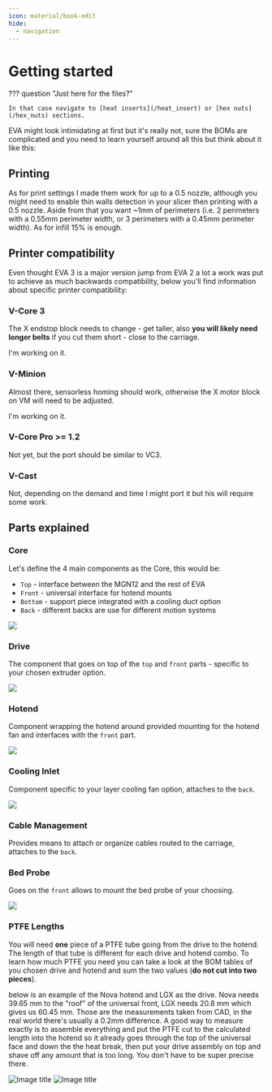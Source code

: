 ```yaml
---
icon: material/book-edit
hide:
  - navigation
---
```


# Getting started

??? question "Just here for the files?"

    In that case navigate to [heat inserts](/heat_insert) or [hex nuts](/hex_nuts) sections.

EVA might look intimidating at first but it's really not, sure the BOMs are complicated and you need to learn yourself around all this but think about it like this:

## Printing

<div 
    class="cloudimage-360"
    data-folder="/assets/360/"
    data-filename="{index}.png"
    data-amount="36"
    data-speed="500"
    data-control-reverse="true"
    data-full-screen="true"
    data-magnifier="true"
    data-bottom-circle="true"
    data-hide-360-logo="true"
    data-index-zero-base="4"
></div>

As for print settings I made them work for up to a 0.5 nozzle, although you might need to enable thin walls detection in your slicer then printing with a 0.5 nozzle. Aside from that you want ~1mm of perimeters (i.e. 2 perimeters with a 0.55mm perimeter width, or 3 perimeters with a 0.45mm perimeter width). As for infill 15% is enough.

## Printer compatibility

Even thought EVA 3 is a major version jump from EVA 2 a lot a work was put to achieve as much backwards compatibility, below you'll find information about specific printer compatibility:

### V-Core 3

The X endstop block needs to change - get taller, also **you will likely need longer belts** if you cut them short - close to the carriage.

I'm working on it.

### V-Minion

Almost there, sensorless homing should work, otherwise the X motor block on VM will need to be adjusted.

I'm working on it.

### V-Core Pro >= 1.2

Not yet, but the port should be similar to VC3.

### V-Cast

Not, depending on the demand and time I might port it but his will require some work.

## Parts explained

### Core

Let's define the 4 main components as the Core, this would be:

- `Top` - interface between the MGN12 and the rest of EVA
- `Front` - universal interface for hotend mounts
- `Bottom` - support piece integrated with a cooling duct option
- `Back` - different backs are use for different motion systems

![](assets/GS_core.png)

### Drive

The component that goes on top of the `top` and `front` parts - specific to your chosen extruder option.

![](assets/GS_drive.png)

### Hotend

Component wrapping the hotend around provided mounting for the hotend fan and interfaces with the `front` part.

![](assets/GS_hotend.png)

### Cooling Inlet

Component specific to your layer cooling fan option, attaches to the `back`.

![](assets/GS_cooling_inlet.png)

### Cable Management

Provides means to attach or organize cables routed to the carriage, attaches to the `back`.

### Bed Probe

Goes on the `front` allows to mount the bed probe of your choosing.

![](assets/GS_probe.png)

### PTFE Lengths

You will need **one** piece of a PTFE tube going from the drive to the hotend. The length of that tube is different for each drive and hotend combo. To learn how much PTFE you need you can take a look at the BOM tables of you chosen drive and hotend and sum the two values (**do not cut into two pieces**).

below is an example of the Nova hotend and LGX as the drive. Nova needs 39.65 mm to the "roof" of the universal front, LGX needs 20.8 mm which gives us 60.45 mm. Those are the measurements taken from CAD, in the real world there's usually a 0.2mm difference. A good way to measure exactly is to assemble everything and put the PTFE cut to the calculated length into the hotend so it already goes through the top of the universal face and down the the heat break, then put your drive assembly on top and shave off any amount that is too long. You don't have to be super precise there.

![Image title](assets/pfte_cross_section_white.png#only-dark)
![Image title](assets/pfte_cross_section_black.png#only-light)
